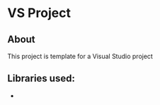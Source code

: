 
# VS Project

## About

This project is template for a Visual Studio project

## Libraries used:

 * 

